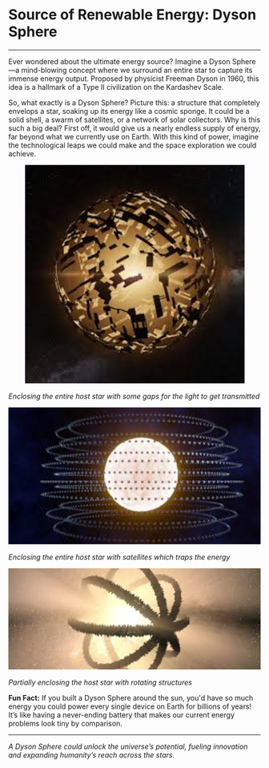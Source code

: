 # Source of Renewable Energy: Dyson Sphere 
---
Ever wondered about the ultimate energy source? Imagine a Dyson Sphere—a mind-blowing concept where we surround an entire star to capture its immense energy output. Proposed by physicist Freeman Dyson in 1960, this idea is a hallmark of a Type II civilization on the Kardashev Scale.

So, what exactly is a Dyson Sphere? Picture this: a structure that completely envelops a star, soaking up its energy like a cosmic sponge. It could be a solid shell, a swarm of satellites, or a network of solar collectors.
Why is this such a big deal? First off, it would give us a nearly endless supply of energy, far beyond what we currently use on Earth. With this kind of power, imagine the technological leaps we could make and the space exploration we could achieve. 

<div style="text-align: center; width-60">
  <img src="https://raw.githubusercontent.com/Team-Dhruva/Blogsphotos/refs/heads/main/Blog7/ch5/img1.png">
</div>

*Enclosing the entire host star with some gaps for the light to get transmitted*

<div style="text-align: center; width-60">
  <img src="https://raw.githubusercontent.com/Team-Dhruva/Blogsphotos/refs/heads/main/Blog7/ch5/img2.png">
</div>

*Enclosing the entire host star with satellites which traps the energy*

<div style="text-align: center; width-60">
  <img src="https://raw.githubusercontent.com/Team-Dhruva/Blogsphotos/refs/heads/main/Blog7/ch5/img3.png">
</div>

*Partially enclosing the host star with rotating structures*

**Fun Fact:** 
If you built a Dyson Sphere around the sun, you'd have so much energy you could power every single device on Earth for billions of years! It’s like having a never-ending battery that makes our current energy problems look tiny by comparison.

---

*A Dyson Sphere could unlock the universe’s potential, fueling innovation and expanding humanity’s reach across the stars.* 